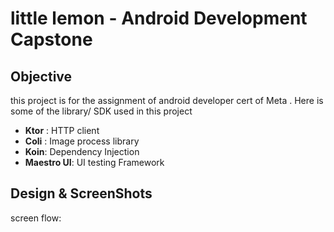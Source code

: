 # little lemon - Android Development Capstone

## Objective

this project is for the assignment of android developer cert of Meta .
Here is some of the library/ SDK used in this project

- **Ktor** : HTTP client
- **Coli** : Image process library
- **Koin**: Dependency Injection
- **Maestro UI**: UI testing Framework

## Design & ScreenShots
screen flow:
